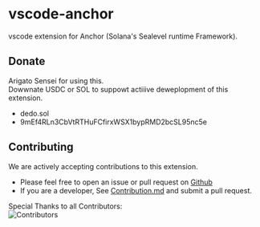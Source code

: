 # vscode-anchor

vscode extension for Anchor (Solana's Sealevel runtime Framework).

## Donate 

Arigato Sensei for using this.  
Dowwnate USDC or SOL to suppowt actiiive deweplopment of this extension. 

- dedo.sol 
- 9mEf4RLn3CbVtRTHuFCfirxWSX1bypRMD2bcSL95nc5e

## Contributing

We are actively accepting contributions to this extension.
- Please feel free to open an issue or pull request on [Github](https://github.com/heyAyushh/vscode-anchor/issues)
- If you are a developer, See [Contribution.md](https://github.com/heyAyushh/vscode-anchor/) and submit a pull request.

Special Thanks to all Contributors:  
![Contributors](https://contrib.rocks/preview?repo=heyayushh%2Fvscode-anchor)
